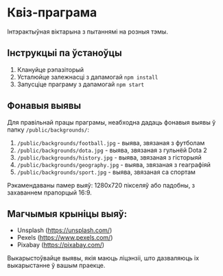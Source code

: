 # Квіз-праграма

Інтэрактыўная віктарына з пытаннямі на розныя тэмы.

## Інструкцыі па ўстаноўцы

1. Клануйце рэпазіторый
2. Усталюйце залежнасці з дапамогай `npm install`
3. Запусціце праграму з дапамогай `npm start`

## Фонавыя выявы

Для правільнай працы праграмы, неабходна дадаць фонавыя выявы ў папку `/public/backgrounds/`:

1. `/public/backgrounds/football.jpg` - выява, звязаная з футболам
2. `/public/backgrounds/dota.jpg` - выява, звязаная з гульнёй Dota 2
3. `/public/backgrounds/history.jpg` - выява, звязаная з гісторыяй
4. `/public/backgrounds/geography.jpg` - выява, звязаная з геаграфіяй
5. `/public/backgrounds/sport.jpg` - выява, звязаная са спортам

Рэкамендаваны памер выяў: 1280x720 пікселяў або падобны, з захаваннем прапорцый 16:9.

## Магчымыя крыніцы выяў:

- Unsplash (https://unsplash.com/)
- Pexels (https://www.pexels.com/)
- Pixabay (https://pixabay.com/)

Выкарыстоўвайце выявы, якія маюць ліцэнзіі, што дазваляюць іх выкарыстанне ў вашым праекце. 